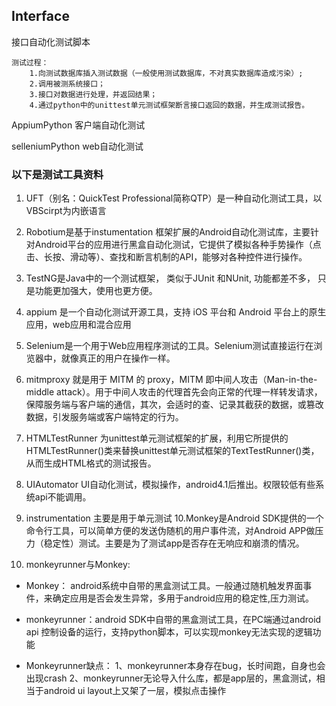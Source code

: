 ## Interface

接口自动化测试脚本
```text
测试过程：
    1.向测试数据库插入测试数据（一般使用测试数据库，不对真实数据库造成污染）;
    2.调用被测系统接口；
    3.接口对数据进行处理，并返回结果；
    4.通过python中的unittest单元测试框架断言接口返回的数据，并生成测试报告。
```

AppiumPython  客户端自动化测试

selleniumPython web自动化测试

### 以下是测试工具资料

1. UFT（别名：QuickTest Professional简称QTP）是一种自动化测试工具，以VBScirpt为内嵌语言
2. Robotium是基于instumentation 框架扩展的Android自动化测试库，主要针对Android平台的应用进行黑盒自动化测试，它提供了模拟各种手势操作（点击、长按、滑动等）、查找和断言机制的API，能够对各种控件进行操作。
3. TestNG是Java中的一个测试框架， 类似于JUnit 和NUnit, 功能都差不多， 只是功能更加强大，使用也更方便。

4. appium 是一个自动化测试开源工具，支持 iOS 平台和 Android 平台上的原生应用，web应用和混合应用

5. Selenium是一个用于Web应用程序测试的工具。Selenium测试直接运行在浏览器中，就像真正的用户在操作一样。

6. mitmproxy 就是用于 MITM 的 proxy，MITM 即中间人攻击（Man-in-the-middle attack）。用于中间人攻击的代理首先会向正常的代理一样转发请求，保障服务端与客户端的通信，其次，会适时的查、记录其截获的数据，或篡改数据，引发服务端或客户端特定的行为。

7. HTMLTestRunner 为unittest单元测试框架的扩展，利用它所提供的HTMLTestRunner()类来替换unittest单元测试框架的TextTestRunner()类，从而生成HTML格式的测试报告。
8. UIAutomator UI自动化测试，模拟操作，android4.1后推出。权限较低有些系统api不能调用。
9. instrumentation 主要是用于单元测试
10.Monkey是Android SDK提供的一个命令行工具，可以简单方便的发送伪随机的用户事件流，对Android APP做压力（稳定性）测试。主要是为了测试app是否存在无响应和崩溃的情况。




11. monkeyrunner与Monkey:

- Monkey： android系统中自带的黑盒测试工具。一般通过随机触发界面事件，来确定应用是否会发生异常，多用于android应用的稳定性,压力测试。
- monkeyrunner：android SDK中自带的黑盒测试工具，在PC端通过android api 控制设备的运行，支持python脚本，可以实现monkey无法实现的逻辑功能
 
- Monkeyrunner缺点：
1、monkeyrunner本身存在bug，长时间跑，自身也会出现crash
2、monkeyrunner无论导入什么库，都是app层的，黑盒测试，相当于android ui layout上又架了一层，模拟点击操作




